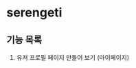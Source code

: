# serengeti

## 기능 목록

1. 유저 프로필 페이지 만들어 보기 (마이페이지)
   <!-- TODO 페이지네이션 기능을 추가하기 -->
   <!-- TODO 내가 작성한 글만 수정 및 삭제가 가능하도록 만들기 -->
   <!-- TODO css 등을 통해 사이트 꾸미기 -->
   <!-- TODO 댓글 기능 추가하기 -->
   <!-- TODO 좋아요 기능 또는 북마크 기능 만들기 -->
   <!-- TODO 해쉬태그 기능 추가하기 -->
   <!-- TODO 비밀번호 변경 기능 만들기 -->
